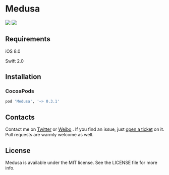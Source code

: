 # Medusa

<p>
<a href="http://cocoadocs.org/docsets/Medusa"><img src="https://img.shields.io/cocoapods/v/Medusa.svg?style=flat"></a>
<a href="https://raw.githubusercontent.com/Limon-O-O/Medusa/master/LICENSE"><img src="https://img.shields.io/cocoapods/l/Medusa.svg?style=flat"></a>
</p>

## Requirements

iOS 8.0

Swift 2.0

## Installation

### CocoaPods

```ruby
pod 'Medusa', '~> 0.3.1'
```


## Contacts

Contact me on [Twitter](https://twitter.com/Limon______) or [Weibo](http://weibo.com/u/1783821582) . If you find an issue, just [open a ticket](https://github.com/Limon-O-O/Medusa/issues/new) on it. Pull requests are warmly welcome as well.

## License
Medusa is available under the MIT license. See the LICENSE file for more info.


